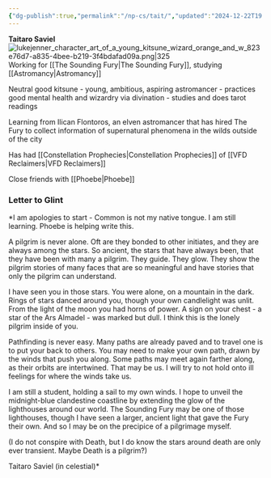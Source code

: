 ```yaml
---
{"dg-publish":true,"permalink":"/np-cs/tait/","updated":"2024-12-22T19:41:03.802-06:00"}
---
```


**Taitaro Saviel**
![lukejenner_character_art_of_a_young_kitsune_wizard_orange_and_w_823e76d7-a835-4bee-b219-3f4bdafad09a.png|325](/img/user/Images/lukejenner_character_art_of_a_young_kitsune_wizard_orange_and_w_823e76d7-a835-4bee-b219-3f4bdafad09a.png)
Working for [[The Sounding Fury\|The Sounding Fury]], studying [[Astromancy\|Astromancy]]

Neutral good kitsune - young, ambitious, aspiring astromancer - practices good mental health and wizardry via divination - studies and does tarot readings 
  
Learning from Ilican Flontoros, an elven astromancer that has hired The Fury to collect information of supernatural phenomena in the wilds outside of the city

Has had [[Constellation Prophecies\|Constellation Prophecies]] of [[VFD Reclaimers\|VFD Reclaimers]]

Close friends with [[Phoebe\|Phoebe]]

### Letter to Glint

*I am apologies to start - Common is not my native tongue. I am still learning. Phoebe is helping write this. 

A pilgrim is never alone. Oft are they bonded to other initiates, and they are always among the stars. So ancient, the stars that have always been, that they have been with many a pilgrim. They guide. They glow. They show the pilgrim stories of many faces that are so meaningful and have stories that only the pilgrim can understand. 

I have seen you in those stars. You were alone, on a mountain in the dark. Rings of stars danced around you, though your own candlelight was unlit. From the light of the moon you had horns of power. A sign on your chest - a star of the Ars Almadel - was marked but dull. I think this is the lonely pilgrim inside of you. 

Pathfinding is never easy. Many paths are already paved and to travel one is to put your back to others. You may need to make your own path, drawn by the winds that push you along. Some paths may meet again farther along, as their orbits are intertwined. That may be us. I will try to not hold onto ill feelings for where the winds take us. 

I am still a student, holding a sail to my own winds. I hope to unveil the midnight-blue clandestine coastline by extending the glow of the lighthouses around our world. The Sounding Fury may be one of those lighthouses, though I have seen a larger, ancient light that gave the Fury their own. And so I may be on the precipice of a pilgrimage myself. 

(I do not conspire with Death, but I do know the stars around death are only ever transient. Maybe Death is a pilgrim?)

Taitaro Saviel (in celestial)*

